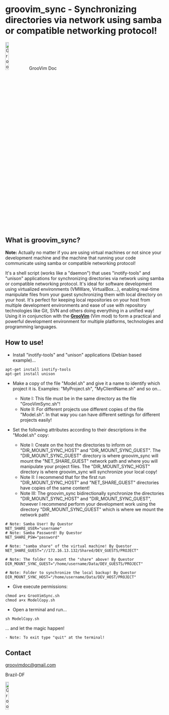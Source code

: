groovim_sync - Synchronizing directories via network using samba or compatible networking protocol!
=============

<img border="0" alt="GrooVim Doc" src="http://imageshack.com/a/img829/4064/meg6.png" height="15%" width="15%">GrooVim Doc

What is groovim_sync?
-----

**Note:** Actually no matter if you are using virtual machines or not since your development machine and the machine that running your code communicate using samba or compatible networking protocol!

It's a shell script (works like a "daemon") that uses "inotify-tools" and "unison" applications for synchronizing directories via network using samba or compatible networking protocol. It's ideal for software development using virtualized environments (VMWare, VirtualBox...), enabling real-time manipulate files from your guest synchronizing them with local directory on your host. It's perfect for keeping local repositories on your host from multiple development environments and ease of use with repository technologies like Git, SVN and others doing everything in a unified way! Using it in conjunction with the <a href="https://github.com/eduardolucioac/groovim">**GrooVim**</a> (Vim mod) to form a practical and powerful development environment for multiple platforms, technologies and programming languages.

How to use!
-----

 * Install "inotify-tools" and "unison" applications (Debian based example)...

```
apt-get install inotify-tools
apt-get install unison
```

 * Make a copy of the file "Model.sh" and give it a name to identify which project it is. Examples: "MyProject.sh", "MyClientName.sh" and so on...
    - Note I: This file must be in the same directory as the file "GrooVimSync.sh"!
    - Note II: For different projects use different copies of the file "Model.sh". In that way you can have different settings for different projects easily!

 * Set the following attributes according to their descriptions in the "Model.sh" copy:
    - Note I: Create on the host the directories to inform on "DIR_MOUNT_SYNC_HOST" and "DIR_MOUNT_SYNC_GUEST". The "DIR_MOUNT_SYNC_GUEST" directory is where groovim_sync will mount the "NET_SHARE_GUEST" network path and where you will manipulate your project files. The "DIR_MOUNT_SYNC_HOST" directory is where groovim_sync will synchronize your local copy!
    - Note II: I recommend that for the first run "DIR_MOUNT_SYNC_HOST" and "NET_SHARE_GUEST" directories have copies of the same content!
    - Note III: The groovim_sync bidirectionally synchronize the directories "DIR_MOUNT_SYNC_HOST" and "DIR_MOUNT_SYNC_GUEST", however I recommend perform your development work using the directory "DIR_MOUNT_SYNC_GUEST" which is where we mount the network path!

```
# Note: Samba User! By Questor 
NET_SHARE_USER="username"
# Note: Samba Password! By Questor 
NET_SHARE_PSW="password"

# Note: "samba share" of the virtual machine! By Questor 
NET_SHARE_GUEST="//172.16.13.132/Shared/DEV_GUESTS/PROJECT"

# Note: The folder to mount the "share" above! By Questor 
DIR_MOUNT_SYNC_GUEST="/home/username/Data/DEV_GUESTS/PROJECT"

# Note: Folder to synchronize the local backup! By Questor 
DIR_MOUNT_SYNC_HOST="/home/username/Data/DEV_HOST/PROJECT"
```

 * Give execute permissions:

```
chmod a+x GrooVimSync.sh
chmod a+x ModelCopy.sh
```

 * Open a terminal and run...

```
sh ModelCopy.sh
```

... and let the magic happen!

    - Note: To exit type "quit" at the terminal!

Contact
-----

groovimdoc@gmail.com

Brazil-DF

<img border="0" alt="GrooVim Doc" src="http://upload.wikimedia.org/wikipedia/commons/thumb/6/6d/Map_of_Brazil_with_flag.svg/180px-Map_of_Brazil_with_flag.svg.png" height="15%" width="15%">
